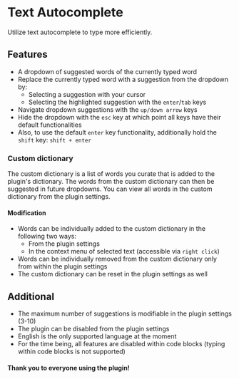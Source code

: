 # Text Autocomplete

Utilize text autocomplete to type more efficiently.

## Features

- A dropdown of suggested words of the currently typed word
- Replace the currently typed word with a suggestion from the dropdown by:
  - Selecting a suggestion with your cursor
  - Selecting the highlighted suggestion with the `enter`/`tab` keys 
- Navigate dropdown suggestions with the `up/down arrow` keys
- Hide the dropdown with the `esc` key at which point all keys have their default functionalities
- Also, to use the default `enter` key functionality, additionally hold the `shift` key: `shift + enter`

### Custom dictionary

The custom dictionary is a list of words you curate that is added to the plugin's dictionary. The words from the custom dictionary can then be suggested in future dropdowns. You can view all words in the custom dictionary from the plugin settings.

#### Modification
- Words can be individually added to the custom dictionary in the following two ways:
  - From the plugin settings
  - In the context menu of selected text (accessible via `right click`)
- Words can be individually removed from the custom dictionary only from within the plugin settings
- The custom dictionary can be reset in the plugin settings as well


## Additional

- The maximum number of suggestions is modifiable in the plugin settings (3-10)
- The plugin can be disabled from the plugin settings
- English is the only supported language at the moment
- For the time being, all features are disabled within code blocks (typing within code blocks is not supported)

#### Thank you to everyone using the plugin!